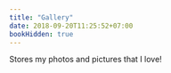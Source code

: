 ```yaml
---
title: "Gallery"
date: 2018-09-20T11:25:52+07:00
bookHidden: true
---
```


Stores my photos and pictures that I love!

